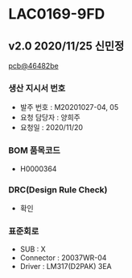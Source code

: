 # LAC0169-9FD

## v2.0 2020/11/25 신민정
[pcb@46482be](https://github.com/enthusapp/pcb/commit/46482bed89b375e2484d178639084585ade4649e)

### 생산 지시서 번호
* 발주 번호 : M20201027-04, 05
* 요청 담당자 : 양희주
* 요청일 : 2020/11/20

###  BOM 품목코드
* H0000364

### DRC(Design Rule Check)
* 확인

### 표준회로
* SUB : X
* Connector : 20037WR-04
* Driver : LM317(D2PAK) 3EA
